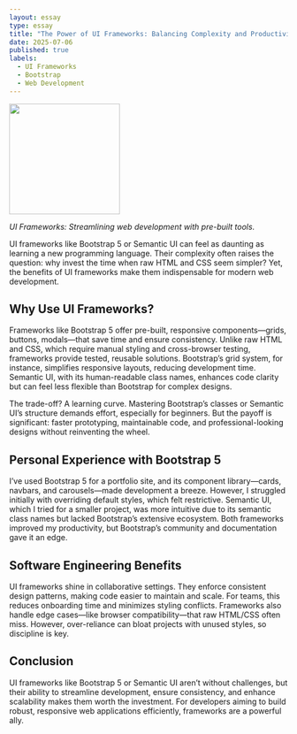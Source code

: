 ```yaml
---
layout: essay
type: essay
title: "The Power of UI Frameworks: Balancing Complexity and Productivity"
date: 2025-07-06
published: true
labels:
  - UI Frameworks
  - Bootstrap
  - Web Development
---
```


<img width="200px" class="rounded float-start pe-4" src="../img/bootstrap-icons.svg">

*UI Frameworks: Streamlining web development with pre-built tools.*

UI frameworks like Bootstrap 5 or Semantic UI can feel as daunting as learning a new programming language. Their complexity often raises the question: why invest the time when raw HTML and CSS seem simpler? Yet, the benefits of UI frameworks make them indispensable for modern web development.

## Why Use UI Frameworks?

Frameworks like Bootstrap 5 offer pre-built, responsive components—grids, buttons, modals—that save time and ensure consistency. Unlike raw HTML and CSS, which require manual styling and cross-browser testing, frameworks provide tested, reusable solutions. Bootstrap’s grid system, for instance, simplifies responsive layouts, reducing development time. Semantic UI, with its human-readable class names, enhances code clarity but can feel less flexible than Bootstrap for complex designs.

The trade-off? A learning curve. Mastering Bootstrap’s classes or Semantic UI’s structure demands effort, especially for beginners. But the payoff is significant: faster prototyping, maintainable code, and professional-looking designs without reinventing the wheel.

## Personal Experience with Bootstrap 5

I’ve used Bootstrap 5 for a portfolio site, and its component library—cards, navbars, and carousels—made development a breeze. However, I struggled initially with overriding default styles, which felt restrictive. Semantic UI, which I tried for a smaller project, was more intuitive due to its semantic class names but lacked Bootstrap’s extensive ecosystem. Both frameworks improved my productivity, but Bootstrap’s community and documentation gave it an edge.

## Software Engineering Benefits

UI frameworks shine in collaborative settings. They enforce consistent design patterns, making code easier to maintain and scale. For teams, this reduces onboarding time and minimizes styling conflicts. Frameworks also handle edge cases—like browser compatibility—that raw HTML/CSS often miss. However, over-reliance can bloat projects with unused styles, so discipline is key.

## Conclusion

UI frameworks like Bootstrap 5 or Semantic UI aren’t without challenges, but their ability to streamline development, ensure consistency, and enhance scalability makes them worth the investment. For developers aiming to build robust, responsive web applications efficiently, frameworks are a powerful ally.
